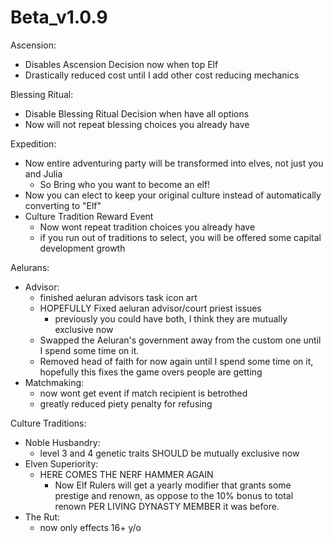 # Beta_v1.0.9

Ascension:
  - Disables Ascension Decision now when top Elf
  - Drastically reduced cost until I add other cost reducing mechanics

Blessing Ritual:
 - Disable Blessing Ritual Decision when have all options
 - Now will not repeat blessing choices you already have

Expedition:
 - Now entire adventuring party will be transformed into elves, not just you and Julia
    - So Bring who you want to become an elf!
 - Now you can elect to keep your original culture instead of automatically converting to "Elf"
 - Culture Tradition Reward Event
   - Now wont repeat tradition choices you already have
   - if you run out of traditions to select, you will be offered some capital development growth

Aelurans:
- Advisor:
  - finished aeluran advisors task icon art
  - HOPEFULLY Fixed aeluran advisor/court priest issues
    - previously you could have both, I think they are mutually exclusive now
  - Swapped the Aeluran's government away from the custom one until I spend some time on it.
  - Removed head of faith for now again until I spend some time on it, hopefully this fixes the game overs people are getting
- Matchmaking:
    - now wont get event if match recipient is betrothed
    - greatly reduced piety penalty for refusing

Culture Traditions:
 - Noble Husbandry:
    - level 3 and 4 genetic traits SHOULD be mutually exclusive now
 - Elven Superiority:
    - HERE COMES THE NERF HAMMER AGAIN
      - Now Elf Rulers will get a yearly modifier that grants some prestige and renown, as oppose to the 10% bonus to total renown PER LIVING DYNASTY MEMBER it was before.
 - The Rut:
   - now only effects 16+ y/o
